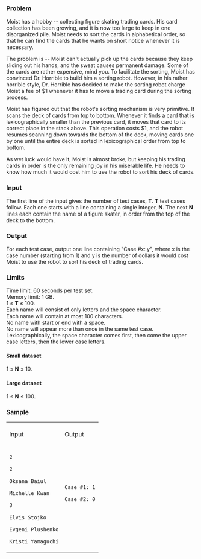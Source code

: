 <p><h3>Problem</h3>
<p>
Moist has a hobby -- collecting figure skating trading cards. His card collection has been growing, and it is now too large to keep in one disorganized pile. Moist needs to sort the cards in alphabetical order, so that he can find the cards that he wants on short notice whenever it is necessary.
</p>

<p>
The problem is -- Moist can't actually pick up the cards because they keep sliding out his hands, and the sweat causes permanent damage. Some of the cards are rather expensive, mind you. To facilitate the sorting, Moist has convinced Dr. Horrible to build him a sorting robot. However, in his rather horrible style, Dr. Horrible has decided to make the sorting robot charge Moist a fee of $1 whenever it has to move a trading card during the sorting process.
</p>

<p>
Moist has figured out that the robot's sorting mechanism is very primitive. It scans the deck of cards from top to bottom. Whenever it finds a card that is lexicographically smaller than the previous card, it moves that card to its correct place in the stack above. This operation costs $1, and the robot resumes scanning down towards the bottom of the deck, moving cards one by one until the entire deck is sorted in lexicographical order from top to bottom.
</p>

<p>
As wet luck would have it, Moist is almost broke, but keeping his trading cards in order is the only remaining joy in his miserable life. He needs to know how much it would cost him to use the robot to sort his deck of cards.
</p>

<h3>Input</h3>
<p>
The first line of the input gives the number of test cases, <b>T</b>.  <b>T</b> test cases follow.  Each one starts with a line containing a single integer, <b>N</b>. The next <b>N</b> lines each contain the name of a figure skater, in order from the top of the deck to the bottom.
</p>

<h3>Output</h3>
<p>
For each test case, output one line containing "Case #x: y", where x is the case number (starting from 1) and y is the number of dollars it would cost Moist to use the robot to sort his deck of trading cards.
</p>

<h3>Limits</h3>
<p>
Time limit: 60 seconds per test set.<br>
Memory limit: 1 GB.<br>
1 ≤ <b>T</b> ≤ 100.<br>
Each name will consist of only letters and the space character.<br>
Each name will contain at most 100 characters.<br>
No name with start or end with a space.<br>
No name will appear more than once in the same test case.<br>
Lexicographically, the space character comes first, then come the
upper case letters, then the lower case letters.
</p>

<h4>Small dataset</h4>
<p>
1 ≤ <b>N</b> ≤ 10.
</p>

<h4>Large dataset</h4>
<p>
1 ≤ <b>N</b> ≤ 100.
</p>

<h3>Sample</h3>
<div class="problem-io-wrapper">
<table>
<tbody><tr>
<td>
<br>
<span class="io-table-header">Input</span>
<br>&nbsp;
</td>
<td>
<br>
<span class="io-table-header">Output</span>
<br>&nbsp;
</td>
</tr>
<tr>
<td>
<code>
2<br>
2<br>
Oksana Baiul<br>
Michelle Kwan<br>
3<br>
Elvis Stojko<br>
Evgeni Plushenko<br>
Kristi Yamaguchi<br>
</code>
</td>
<td>
<code>
Case #1: 1<br>
Case #2: 0<br>
<br>
</code>
</td></tr></tbody></table>
</div></p>
